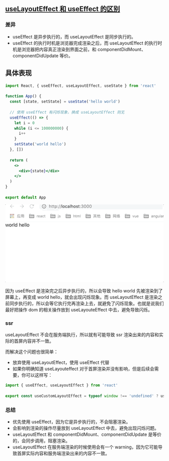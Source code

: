 ## [useLayoutEffect 和 useEffect 的区别](https://zhuanlan.zhihu.com/p/348701319)

### 差异

- useEffect 是异步执行的，而 useLayoutEffect 是同步执行的。
- useEffect 的执行时机是浏览器完成渲染之后，而 useLayoutEffect 的执行时机是浏览器把内容真正渲染到界面之前，和 componentDidMount、componentDidUpdate 等价。

## 具体表现

```jsx
import React, { useEffect, useLayoutEffect, useState } from 'react'

function App() {
  const [state, setState] = useState('hello world')

  // 使用 useEffect 有闪烁现象，换成 useLayoutEffect 则无
  useEffect(() => {
    let i = 0
    while (i <= 100000000) {
      i++
    }
    setState('world hello')
  }, [])

  return (
    <>
      <div>{state}</div>
    </>
  )
}

export default App
```

![具体表现](/IMAGES/2023/useLayoutEffect-和-useEffect-的区别/具体表现.webp)

因为 useEffect 是渲染完之后异步执行的，所以会导致 hello world 先被渲染到了屏幕上，再变成 world hello，就会出现闪烁现象。而 useLayoutEffect 是渲染之前同步执行的，所以会等它执行完再渲染上去，就避免了闪烁现象。也就是说我们最好把操作 dom 的相关操作放到 useLayouteEffect 中去，避免导致闪烁。

### ssr

useLayoutEffect 不会在服务端执行，所以就有可能导致 ssr 渲染出来的内容和实际的首屏内容并不一致。

而解决这个问题也很简单：

- 放弃使用 useLayoutEffect，使用 useEffect 代替
- 如果你明确知道 useLayouteffect 对于首屏渲染并没有影响，但是后续会需要，你可以这样写：

```javascript
import { useEffect, useLayoutEffect } from 'react'

export const useCustomLayoutEffect = typeof window !== 'undefined' ? useLayoutEffect : useEffect
```

### 总结

- 优先使用 useEffect，因为它是异步执行的，不会阻塞渲染。
- 会影响到渲染的操作尽量放到 useLayoutEffect 中去，避免出现闪烁问题。
- useLayoutEffect 和 componentDidMount、componentDidUpdate 是等价的，会同步调用，阻塞渲染。
- useLayoutEffect 在服务端渲染的时候使用会有一个 warning，因为它可能导致首屏实际内容和服务端渲染出来的内容不一致。

